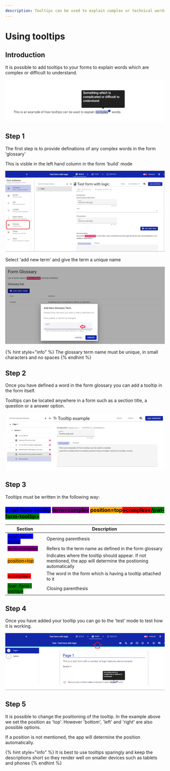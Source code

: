 ```yaml
---
description: Tooltips can be used to explain complex or technical words
---
```


# Using tooltips

## Introduction

It is possible to add tooltips to your forms to explain words which are complex or difficult to understand.

![An example of a tooltip to explain the meaning of the word 'complex'](<../../.gitbook/assets/image (299) (1) (1).png>)

## Step 1

The first step is to provide definations of any complex words in the form 'glossary'

This is visble in the left hand column in the form 'build' mode

![](<../../.gitbook/assets/image (312).png>)



Select 'add new term' and give the term a unique name

![](<../../.gitbook/assets/image (304) (1) (1) (1).png>)

{% hint style="info" %}
The glossary term name must be unique, in small characters and no spaces
{% endhint %}

## Step 2

Once you have defined a word in the form glossary you can add a tooltip in the form itself. &#x20;

Tooltips can be located anywhere in a form such as a section title, a question or a answer option.

![Example of a tooltip being added to a question](<../../.gitbook/assets/image (305) (1) (1).png>)

## Step 3

Tooltips must be written in the following way:

### <mark style="background-color:blue;">\<pwi-form-tooltip</mark> <mark style="background-color:purple;">term=complex</mark> <mark style="background-color:orange;">position=top</mark><mark style="background-color:red;">>complex<</mark><mark style="background-color:green;">/pwi-form-tooltip></mark>

| Section                                                         | Description                                                                                                       |
| --------------------------------------------------------------- | ----------------------------------------------------------------------------------------------------------------- |
| <mark style="background-color:blue;">\<pwi-form-tooltip</mark>  | Opening parenthesis                                                                                               |
| <mark style="background-color:purple;">term=complex</mark>      | Refers to the term name as defined in the form glossary                                                           |
| <mark style="background-color:orange;">position=top</mark>      | Indicates where the tooltip should appear.  If not mentioned, the app will determine the postioning automatically |
| <mark style="background-color:red;">>complex<</mark>            | The word in the form which is having a tooltip attached to it                                                     |
| <mark style="background-color:green;">/pwi-form-tooltip></mark> | Closing parenthesis                                                                                               |

## Step 4

Once you have added your tooltip you can go to the 'test' mode to test how it is working.

![](<../../.gitbook/assets/image (315) (1).png>)



## Step 5

It is possible to change the positioning of the tooltip.   In the example above we set the position as 'top'.  However 'bottom', 'left' and 'right' are also possible options. &#x20;

If a position is not mentioned, the app will determine the position automatically.

{% hint style="info" %}
It is best to use tooltips sparingly and keep the descriptions short so they render well on smaller devices such as tablets and phones
{% endhint %}

